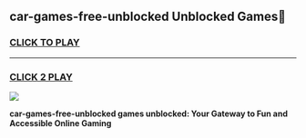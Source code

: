 
## car-games-free-unblocked Unblocked Games👋
<h3>
<a href="https://news.freeplayer.one?title=car-games-free-unblocked&ref=16F">CLICK TO PLAY</a></h3>
<hr>

<h3>
<a href="https://news.freeplayer.one?title=car-games-free-unblocked&ref=16F">CLICK 2 PLAY</a>
  
</h3>

<a href="https://news.freeplayer.one?title=car-games-free-unblocked&ref=16F/"><img src="https://clearcache.store/games.png"></a>


**car-games-free-unblocked games unblocked: Your Gateway to Fun and Accessible Online Gaming**

